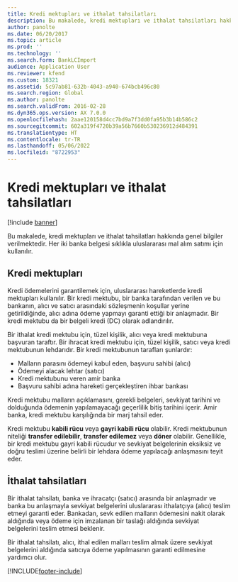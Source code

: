```yaml
---
title: Kredi mektupları ve ithalat tahsilatları
description: Bu makalede, kredi mektupları ve ithalat tahsilatları hakkında genel bilgiler verilmektedir. Her iki banka belgesi sıklıkla uluslararası mal alım satımı için kullanılır.
author: panolte
ms.date: 06/20/2017
ms.topic: article
ms.prod: ''
ms.technology: ''
ms.search.form: BankLCImport
audience: Application User
ms.reviewer: kfend
ms.custom: 18321
ms.assetid: 5c97ab81-632b-4043-a940-674bcb496c80
ms.search.region: Global
ms.author: panolte
ms.search.validFrom: 2016-02-28
ms.dyn365.ops.version: AX 7.0.0
ms.openlocfilehash: 2aae120158d4cc7bd9a7f3dd0fa95b3b14b586c2
ms.sourcegitcommit: 602a319f4720b39a56b7660b530236912d484391
ms.translationtype: HT
ms.contentlocale: tr-TR
ms.lasthandoff: 05/06/2022
ms.locfileid: "8722953"
---
```

# <a name="letters-of-credit-and-import-collections"></a>Kredi mektupları ve ithalat tahsilatları

[!include [banner](../includes/banner.md)]

Bu makalede, kredi mektupları ve ithalat tahsilatları hakkında genel bilgiler verilmektedir. Her iki banka belgesi sıklıkla uluslararası mal alım satımı için kullanılır.

## <a name="letters-of-credit"></a>Kredi mektupları

Kredi ödemelerini garantilemek için, uluslararası hareketlerde kredi mektupları kullanılır. Bir kredi mektubu, bir banka tarafından verilen ve bu bankanın, alıcı ve satıcı arasındaki sözleşmenin koşullar yerine getirildiğinde, alıcı adına ödeme yapmayı garanti ettiği bir anlaşmadır. Bir kredi mektubu da bir belgeli kredi (DC) olarak adlandırılır.

Bir ithalat kredi mektubu için, tüzel kişilik, alıcı veya kredi mektubuna başvuran taraftır. Bir ihracat kredi mektubu için, tüzel kişilik, satıcı veya kredi mektubunun lehdarıdır. Bir kredi mektubunun tarafları şunlardır:

-   Malların parasını ödemeyi kabul eden, başvuru sahibi (alıcı)
-   Ödemeyi alacak lehtar (satıcı)
-   Kredi mektubunu veren amir banka
-   Başvuru sahibi adına hareketi gerçekleştiren ihbar bankası

Kredi mektubu malların açıklamasını, gerekli belgeleri, sevkiyat tarihini ve dolduğunda ödemenin yapılamayacağı geçerlilik bitiş tarihini içerir. Amir banka, kredi mektubu karşılığında bir marj tahsil eder. 

Kredi mektubu **kabili rücu** veya **gayri kabili rücu** olabilir. Kredi mektubunun niteliği **transfer edilebilir**, **transfer edilemez** veya **döner** olabilir. Genellikle, bir kredi mektubu gayri kabili rücudur ve sevkiyat belgelerinin eksiksiz ve doğru teslimi üzerine belirli bir lehdara ödeme yapılacağı anlaşmasını teyit eder.

## <a name="import-collections"></a>İthalat tahsilatları
Bir ithalat tahsilatı, banka ve ihracatçı (satıcı) arasında bir anlaşmadır ve banka bu anlaşmayla sevkiyat belgelerini uluslararası ithalatçıya (alıcı) teslim etmeyi garanti eder. Bankadan, sevk edilen malların ödemesini nakit olarak aldığında veya ödeme için imzalanan bir taslağı aldığında sevkiyat belgelerini teslim etmesi beklenir. 

Bir ithalat tahsilatı, alıcı, ithal edilen malları teslim almak üzere sevkiyat belgelerini aldığında satıcıya ödeme yapılmasının garanti edilmesine yardımcı olur.





[!INCLUDE[footer-include](../../includes/footer-banner.md)]
